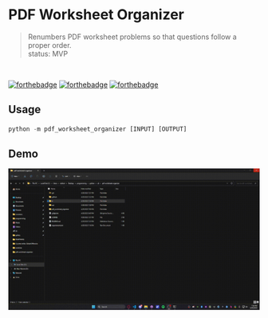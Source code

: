 # PDF Worksheet Organizer

> Renumbers PDF worksheet problems so that questions follow a proper order.
> <br/>
> status: MVP

<br/>

[![forthebadge](https://forthebadge.com/images/badges/made-with-python.svg)](https://forthebadge.com)
[![forthebadge](https://forthebadge.com/images/badges/makes-people-smile.svg)](https://forthebadge.com)
[![forthebadge](https://forthebadge.com/images/badges/made-with-crayons.svg)](https://forthebadge.com)

## Usage

```python
python -m pdf_worksheet_organizer [INPUT] [OUTPUT]
```

## Demo

![Demo](./.github/assets/demo.gif)